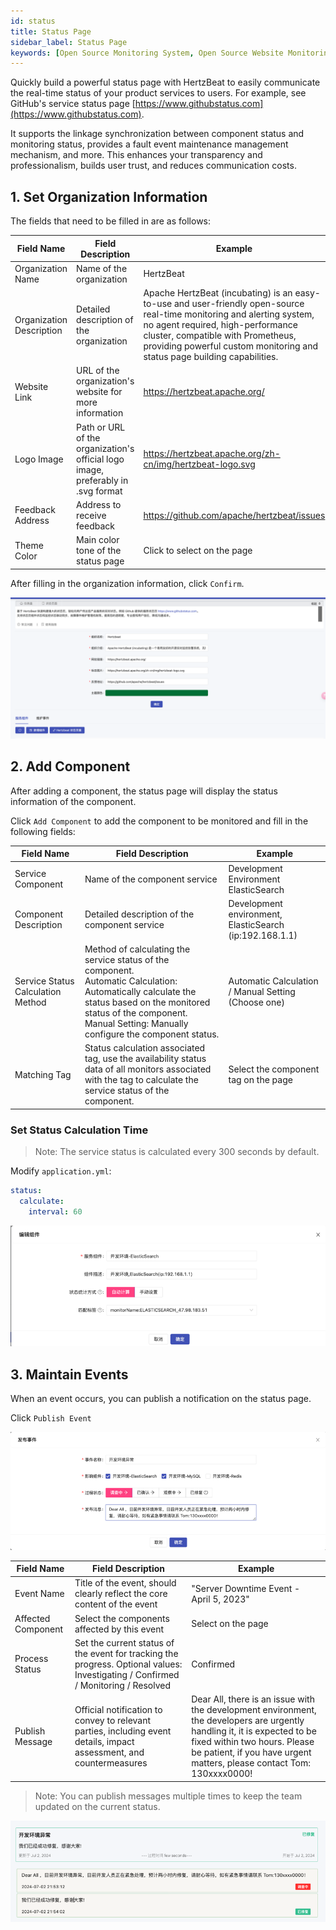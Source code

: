 ```yaml
---
id: status  
title: Status Page  
sidebar_label: Status Page  
keywords: [Open Source Monitoring System, Open Source Website Monitoring, Status Page]
---
```


Quickly build a powerful status page with HertzBeat to easily communicate the real-time status of your product services to users. For example, see GitHub's service status page [https://www.githubstatus.com](https://www.githubstatus.com).

It supports the linkage synchronization between component status and monitoring status, provides a fault event maintenance management mechanism, and more. This enhances your transparency and professionalism, builds user trust, and reduces communication costs.

## 1. Set Organization Information

The fields that need to be filled in are as follows:

|        Field Name        |                                Field Description                                 |                                                                                                                                   Example                                                                                                                                    |
|--------------------------|----------------------------------------------------------------------------------|------------------------------------------------------------------------------------------------------------------------------------------------------------------------------------------------------------------------------------------------------------------------------|
| Organization Name        | Name of the organization                                                         | HertzBeat                                                                                                                                                                                                                                                                    |
| Organization Description | Detailed description of the organization                                         | Apache HertzBeat (incubating) is an easy-to-use and user-friendly open-source real-time monitoring and alerting system, no agent required, high-performance cluster, compatible with Prometheus, providing powerful custom monitoring and status page building capabilities. |
| Website Link             | URL of the organization's website for more information                           | <https://hertzbeat.apache.org/>                                                                                                                                                                                                                                                |
| Logo Image               | Path or URL of the organization's official logo image, preferably in .svg format | <https://hertzbeat.apache.org/zh-cn/img/hertzbeat-logo.svg>                                                                                                                                                                                                                    |
| Feedback Address         | Address to receive feedback                                                      | <https://github.com/apache/hertzbeat/issues>                                                                                                                                                                                                                                   |
| Theme Color              | Main color tone of the status page                                               | Click to select on the page                                                                                                                                                                                                                                                  |

After filling in the organization information, click `Confirm`.

![](/img/docs/help/status-3.png)

## 2. Add Component

After adding a component, the status page will display the status information of the component.

Click `Add Component` to add the component to be monitored and fill in the following fields:

|            Field Name             |                                                                                                           Field Description                                                                                                           |                         Example                         |
|-----------------------------------|---------------------------------------------------------------------------------------------------------------------------------------------------------------------------------------------------------------------------------------|---------------------------------------------------------|
| Service Component                 | Name of the component service                                                                                                                                                                                                         | Development Environment ElasticSearch                   |
| Component Description             | Detailed description of the component service                                                                                                                                                                                         | Development environment, ElasticSearch (ip:192.168.1.1) |
| Service Status Calculation Method | Method of calculating the service status of the component.<br/>Automatic Calculation: Automatically calculate the status based on the monitored status of the component.<br/>Manual Setting: Manually configure the component status. | Automatic Calculation / Manual Setting (Choose one)     |
| Matching Tag                      | Status calculation associated tag, use the availability status data of all monitors associated with the tag to calculate the service status of the component.                                                                         | Select the component tag on the page                    |

### Set Status Calculation Time

> Note: The service status is calculated every 300 seconds by default.

Modify `application.yml`:

```yaml
status:
  calculate:
    interval: 60
```

![](/img/docs/help/status-4.png)

## 3. Maintain Events

When an event occurs, you can publish a notification on the status page.

Click `Publish Event`

![](/img/docs/help/status-1.png)

|     Field Name     |                                                         Field Description                                                         |                                                                                                               Example                                                                                                               |
|--------------------|-----------------------------------------------------------------------------------------------------------------------------------|-------------------------------------------------------------------------------------------------------------------------------------------------------------------------------------------------------------------------------------|
| Event Name         | Title of the event, should clearly reflect the core content of the event                                                          | "Server Downtime Event - April 5, 2023"                                                                                                                                                                                             |
| Affected Component | Select the components affected by this event                                                                                      | Select on the page                                                                                                                                                                                                                  |
| Process Status     | Set the current status of the event for tracking the progress. Optional values: Investigating / Confirmed / Monitoring / Resolved | Confirmed                                                                                                                                                                                                                           |
| Publish Message    | Official notification to convey to relevant parties, including event details, impact assessment, and countermeasures              | Dear All, there is an issue with the development environment, the developers are urgently handling it, it is expected to be fixed within two hours. Please be patient, if you have urgent matters, please contact Tom: 130xxxx0000! |

> Note: You can publish messages multiple times to keep the team updated on the current status.

![](/img/docs/help/status-2.png)
